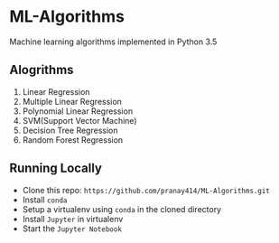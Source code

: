 # ML-Algorithms
Machine learning algorithms implemented in Python 3.5

## Alogrithms
1. Linear Regression
2. Multiple Linear Regression
3. Polynomial Linear Regression
4. SVM(Support Vector Machine)
5. Decision Tree Regression
6. Random Forest Regression

## Running Locally
* Clone this repo: `https://github.com/pranay414/ML-Algorithms.git`
* Install `conda`
* Setup a virtualenv using `conda` in the cloned directory
* Install `Jupyter` in virtualenv
* Start the `Jupyter Notebook`
